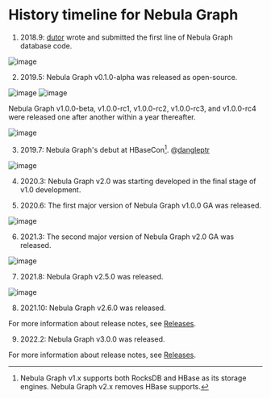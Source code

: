 # History timeline for Nebula Graph

1. 2018.9: [dutor](https://github.com/dutor) wrote and submitted the first line of Nebula Graph database code. 

  ![image](https://docs-cdn.nebula-graph.com.cn/books/images/dutor.png)

2. 2019.5: Nebula Graph v0.1.0-alpha was released as open-source.

  ![image](https://docs-cdn.nebula-graph.com.cn/books/images/alpha-bj.png)
  ![image](https://docs-cdn.nebula-graph.com.cn/books/images/alpha-hz.jpg)
 
  Nebula Graph v1.0.0-beta, v1.0.0-rc1, v1.0.0-rc2, v1.0.0-rc3, and v1.0.0-rc4 were released one after another within a year thereafter.

  ![image](https://docs-cdn.nebula-graph.com.cn/books/images/v010.png)

3. 2019.7: Nebula Graph's debut at HBaseCon[^HBaseCon]. @[dangleptr](https://github.com/dangleptr)

  ![image](https://www-cdn.nebula-graph.com.cn/nebula-blog/HBase01.png)

  [^HBaseCon]: Nebula Graph v1.x supports both RocksDB and HBase as its storage engines. Nebula Graph v2.x removes HBase supports.

4. 2020.3: Nebula Graph v2.0 was starting developed in the final stage of v1.0 development. 

5. 2020.6: The first major version of Nebula Graph v1.0.0 GA was released.

  ![image](https://docs-cdn.nebula-graph.com.cn/books/images/v100GA.png)

6. 2021.3: The second major version of Nebula Graph v2.0 GA was released.

  ![image](https://docs-cdn.nebula-graph.com.cn/books/images/v200.png)

7. 2021.8: Nebula Graph v2.5.0 was released.

  ![image](https://docs-cdn.nebula-graph.com.cn/books/images/2.5.0.png)

8. 2021.10: Nebula Graph v2.6.0 was released.

  For more information about release notes, see [Releases](https://github.com/vesoft-inc/nebula/releases).

9. 2022.2: Nebula Graph v3.0.0 was released.

  For more information about release notes, see [Releases](https://github.com/vesoft-inc/nebula/releases).
